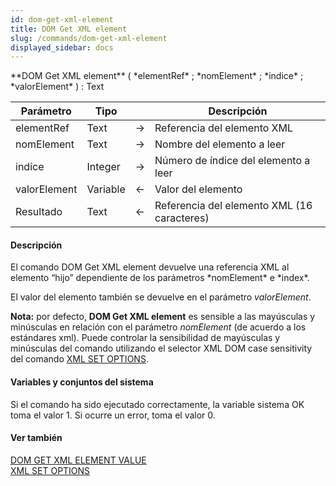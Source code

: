 ```yaml
---
id: dom-get-xml-element
title: DOM Get XML element
slug: /commands/dom-get-xml-element
displayed_sidebar: docs
---
```


<!--REF #_command_.DOM Get XML element.Syntax-->**DOM Get XML element** ( *elementRef* ; *nomElement* ; *indice* ; *valorElement* ) : Text<!-- END REF-->
<!--REF #_command_.DOM Get XML element.Params-->
| Parámetro | Tipo |  | Descripción |
| --- | --- | --- | --- |
| elementRef | Text | &#8594;  | Referencia del elemento XML |
| nomElement | Text | &#8594;  | Nombre del elemento a leer |
| indice | Integer | &#8594;  | Número de índice del elemento a leer |
| valorElement | Variable | &#8592; | Valor del elemento |
| Resultado | Text | &#8592; | Referencia del elemento XML (16 caracteres) |

<!-- END REF-->

#### Descripción 

<!--REF #_command_.DOM Get XML element.Summary-->El comando DOM Get XML element devuelve una referencia XML al elemento “hijo” dependiente de los parámetros *nomElement* e *index*.<!-- END REF--> 

El valor del elemento también se devuelve en el parámetro *valorElement*.

**Nota:** por defecto, **DOM Get XML element** es sensible a las mayúsculas y minúsculas en relación con el parámetro *nomElement* (de acuerdo a los estándares xml). Puede controlar la sensibilidad de mayúsculas y minúsculas del comando utilizando el selector XML DOM case sensitivity del comando [XML SET OPTIONS](xml-set-options.md). 

#### Variables y conjuntos del sistema 

Si el comando ha sido ejecutado correctamente, la variable sistema OK toma el valor 1\. Si ocurre un error, toma el valor 0.

#### Ver también 

[DOM GET XML ELEMENT VALUE](dom-get-xml-element-value.md)  
[XML SET OPTIONS](xml-set-options.md)  